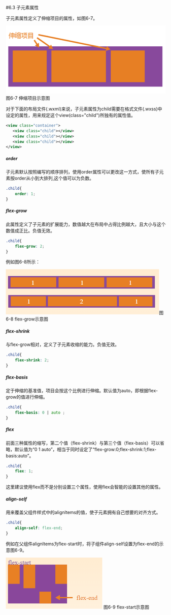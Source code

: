 #6.3 子元素属性

子元素属性定义了伸缩项目的属性，如图6-7。

![](/assets/6-7.png) 图6-7 伸缩项目示意图


对于下面的布局文件(.wxml)来说，子元素属性为child需要在格式文件(.wxss)中设定的属性，用来规定这个view(class="child")所独有的属性值。
```xml
<view class="container">
   <view class="child"></view>
   <view class="child"></view>
   <view class="child"></view>
</view>
```

##### order

子元素默认按照编写的顺序排列，使用order属性可以更改这一方式，使所有子元素按order从小到大排列,这个值可以为负数。

```css
.child{
	order: 1;
}
```

##### flex-grow

此属性定义了子元素的扩展能力，数值越大在布局中占得比例越大，且大小与这个数值成正比。负值无效。

```css
.child{
	flex-grow: 2;
}
```

例如图6-8所示：

![](/assets/6-8.png)图6-8 flex-grow示意图


##### flex-shrink

与flex-grow相对，定义了子元素收缩的能力。负值无效。

```css
.child{
	flex-shrink: 2;
}
```

##### flex-basis

定于伸缩的基准值，项目会按这个比例进行伸缩。默认值为auto，即根据flex-grow的值进行伸缩。

```css
.child{
	flex-basis: 0 | auto ;
}
```
##### flex

前面三种属性的缩写，第二个值（flex-shrink）与第三个值（flex-basis）可以省略，默认值为“0 1 auto”，相当于同时设定了“flex-grow:0;flex-shrink:1;flex-basis:auto”。

```css
.child{
	flex: 1;
}
```
这里建议使用flex而不是分别设置三个属性，使用flex会智能的设置其他的属性。

##### align-self

用来覆盖父组件样式中的alignItems的值，使子元素拥有自己想要的对齐方式。

```css
.child{
	align-self: flex-end;
}
```

例如在父组件alignItems为flex-start时，将子组件align-self设置为flex-end的示意图6-9。

![](/assets/6-9.png) 图6-9 flex-start示意图

